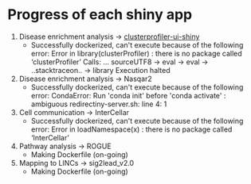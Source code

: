 # Progress of each shiny app
1. Disease enrichment analysis → [clusterprofiler-ui-shiny](https://github.com/love-devp/R/tree/Internship/Week5/Day1/clusterprofiler-ui-shiny_Disease%20enrichment%20analysis)
	- Successfully dockerized, can't execute because of the following error:
		Error in library(clusterProfiler) :
		there is no package called ‘clusterProfiler’
		Calls: <Anonymous> ... sourceUTF8 -> eval -> eval -> ..stacktraceon.. -> library
Execution halted
2. Disease enrichment analysis → Nasqar2
	- Successfully dockerized, can't execute because of the following error: 
		CondaError: Run 'conda init' before 'conda activate'
		: ambiguous redirectiny-server.sh: line 4: 1
3. Cell communication → InterCellar
	- Successfully dockerized, can't execute because of the following error: 
		Error in loadNamespace(x) : there is no package called ‘InterCellar’ 
4. Pathway analysis → ROGUE
	- Making Dockerfile (on-going)
5. Mapping to LINCs → sig2lead_v2.0
	- Making Dockerfile (on-going)